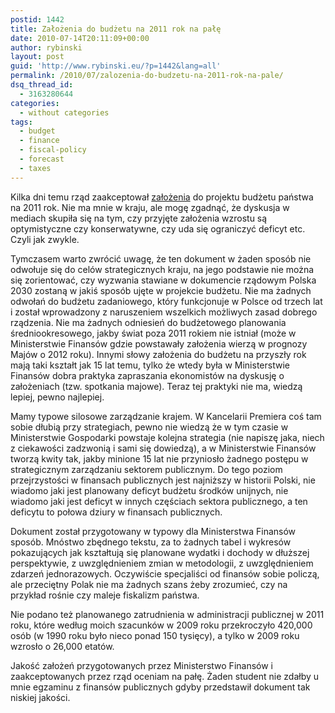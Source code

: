 ```yaml
---
postid: 1442
title: Założenia do budżetu na 2011 rok na pałę
date: 2010-07-14T20:11:09+00:00
author: rybinski
layout: post
guid: 'http://www.rybinski.eu/?p=1442&lang=all'
permalink: /2010/07/zalozenia-do-budzetu-na-2011-rok-na-pale/
dsq_thread_id:
  - 3163280644
categories:
  - without categories
tags:
  - budget
  - finance
  - fiscal-policy
  - forecast
  - taxes
---
```

Kilka dni temu rząd zaakceptował [założenia](http://resources.rybinski.eu/resources/viewResource:76529178-8f67-11df-8cff-001b24eff4d8) do projektu budżetu państwa na 2011 rok. Nie ma mnie w kraju, ale mogę zgadnąć, że dyskusja w mediach skupiła się na tym, czy przyjęte założenia wzrostu są optymistyczne czy konserwatywne, czy uda się ograniczyć deficyt etc. Czyli jak zwykle.

Tymczasem warto zwrócić uwagę, że ten dokument w żaden sposób nie odwołuje się do celów strategicznych kraju, na jego podstawie nie można się zorientować, czy wyzwania stawiane w dokumencie rządowym Polska 2030 zostaną w jakiś sposób ujęte w projekcie budżetu. Nie ma żadnych odwołań do budżetu zadaniowego, który funkcjonuje w Polsce od trzech lat i został wprowadzony z naruszeniem wszelkich możliwych zasad dobrego rządzenia. Nie ma żadnych odniesień do budżetowego planowania średniookresowego, jakby świat poza 2011 rokiem nie istniał (może w Ministerstwie Finansów gdzie powstawały założenia wierzą w prognozy Majów o 2012 roku). Innymi słowy założenia do budżetu na przyszły rok mają taki kształt jak 15 lat temu, tylko że wtedy była w Ministerstwie Finansów dobra praktyka zapraszania ekonomistów na dyskusję o założeniach (tzw. spotkania majowe). Teraz tej praktyki nie ma, wiedzą lepiej, pewno najlepiej.

<!--more-->

Mamy typowe silosowe zarządzanie krajem. W Kancelarii Premiera coś tam sobie dłubią przy strategiach, pewno nie wiedzą że w tym czasie w Ministerstwie Gospodarki powstaje kolejna strategia (nie napiszę jaka, niech z ciekawości zadzwonią i sami się dowiedzą), a w Ministerstwie Finansów tworzą kwity tak, jakby minione 15 lat nie przyniosło żadnego postępu w strategicznym zarządzaniu sektorem publicznym. Do tego poziom przejrzystości w finansach publicznych jest najniższy w historii Polski, nie wiadomo jaki jest planowany deficyt budżetu środków unijnych, nie wiadomo jaki jest deficyt w innych częściach sektora publicznego, a ten deficytu to połowa dziury w finansach publicznych.

Dokument został przygotowany w typowy dla Ministerstwa Finansów sposób. Mnóstwo zbędnego tekstu, za to żadnych tabel i wykresów pokazujących jak kształtują się planowane wydatki i dochody w dłuższej perspektywie, z uwzględnieniem zmian w metodologii, z uwzględnieniem zdarzeń jednorazowych. Oczywiście specjaliści od finansów sobie policzą, ale przeciętny Polak nie ma żadnych szans żeby zrozumieć, czy na przykład rośnie czy maleje fiskalizm państwa.

Nie podano też planowanego zatrudnienia w administracji publicznej w 2011 roku, które według moich szacunków w 2009 roku przekroczyło 420,000 osób (w 1990 roku było nieco ponad 150 tysięcy), a tylko w 2009 roku wzrosło o 26,000 etatów.

Jakość założeń przygotowanych przez Ministerstwo Finansów i zaakceptowanych przez rząd oceniam na pałę. Żaden student nie zdałby u mnie egzaminu z finansów publicznych gdyby przedstawił dokument tak niskiej jakości.
